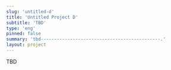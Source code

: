 ```yaml
---
slug: 'untitled-d'
title: 'Untitled Project D'
subtitle: 'TBD'
type: 'eng'
pinned: false
summary: 'tbd---------------------------------------------.'
layout: project
---
```

TBD
